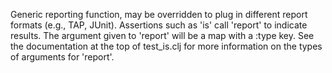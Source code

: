   Generic reporting function, may be overridden to plug in
   different report formats (e.g., TAP, JUnit).  Assertions such as
   'is' call 'report' to indicate results.  The argument given to
   'report' will be a map with a :type key.  See the documentation at
   the top of test_is.clj for more information on the types of
   arguments for 'report'.